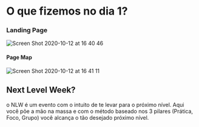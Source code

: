 # O que fizemos no dia 1?
### Landing Page
![Screen Shot 2020-10-12 at 16 40 46](https://user-images.githubusercontent.com/5777984/95785758-b5dd0080-0cac-11eb-984e-a081161ed905.png)

#### Page Map
![Screen Shot 2020-10-12 at 16 41 11](https://user-images.githubusercontent.com/5777984/95785764-b8d7f100-0cac-11eb-96fe-8a672e78265d.png)

## Next Level Week?
o NLW é um evento com o intuito de te levar para o próximo nível. Aqui você põe a mão na massa e com o método baseado nos 3 pilares (Prática, Foco, Grupo) você alcança o tão desejado próximo nível.
